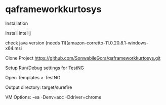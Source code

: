 # qaframeworkkurtosys

Installation

Install intellij

check java version (needs 11)(amazon-corretto-11.0.20.8.1-windows-x64.msi

Clone Project
 https://github.com/SonwabileGora/qaframeworkkurtosys.git

Setup Run/Debug settings for TestNG

Open Templates > TestNG

 Output directory: target/surefire
 
 VM Options: -ea -Denv=acc -Ddriver=chrome
